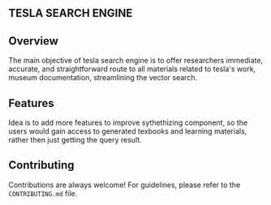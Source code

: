 
## TESLA SEARCH ENGINE

## Overview

The main objective of tesla search engine is to offer researchers immediate, accurate, and straightforward route to all materials related to tesla's work, museum documentation, streamlining the vector search.

## Features

Idea is to add more features to improve sythethizing component, so the users would gain access to generated texbooks and learning materials, rather then just getting the query result. 

## Contributing

Contributions are always welcome! For guidelines, please refer to the `CONTRIBUTING.md` file.

